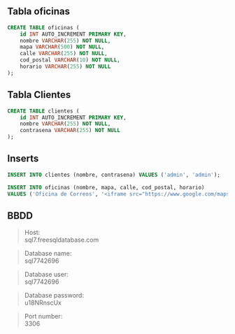 
## Tabla oficinas

``` SQL
CREATE TABLE oficinas (
    id INT AUTO_INCREMENT PRIMARY KEY,
    nombre VARCHAR(255) NOT NULL,
    mapa VARCHAR(500) NOT NULL,
    calle VARCHAR(255) NOT NULL,
    cod_postal VARCHAR(10) NOT NULL,
    horario VARCHAR(255) NOT NULL
);
```

## Tabla Clientes

``` SQL
CREATE TABLE clientes (
    id INT AUTO_INCREMENT PRIMARY KEY,
    nombre VARCHAR(255) NOT NULL,
    contrasena VARCHAR(255) NOT NULL
);
```

## Inserts

``` SQL
INSERT INTO clientes (nombre, contrasena) VALUES ('admin', 'admin');

INSERT INTO oficinas (nombre, mapa, calle, cod_postal, horario) 
VALUES ('Oficina de Correos', '<iframe src="https://www.google.com/maps/embed?pb=!1m18!1m12!1m3!1d3037.5185116179914!2d-3.709435611144985!3d40.419516099999996!2m3!1f0!2f0!3f0!3m2!1i1024!2i768!4f13.1!3m3!1m2!1s0xd42286327dedec1%3A0x3ac1be9c235bc592!2sOficina%20de%20Correos!5e0!3m2!1ses!2ses!4v1730292494664!5m2!1ses!2ses" width="600" height="450" style="border:0;" allowfullscreen="" loading="lazy" referrerpolicy="no-referrer-when-downgrade"></iframe>', 'Pl. del Callao, 2, 8ª Planta, Centro Madrid', '28013', '10:00–22:00');
```

## BBDD

> Host:<br>
> sql7.freesqldatabase.com

> Database name:<br>
> sql7742696

> Database user:<br>
> sql7742696

> Database password:<br>
> u18NRnscUx

> Port number:<br>
> 3306